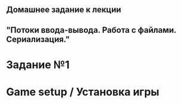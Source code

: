 ## Домашнее задание к лекции 
## "Потоки ввода-вывода. Работа с файлами. Сериализация."

# Задание №1

# Game setup / Установка игры